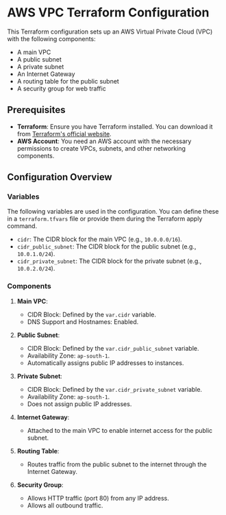 # AWS VPC Terraform Configuration

This Terraform configuration sets up an AWS Virtual Private Cloud (VPC) with the following components:

- A main VPC
- A public subnet
- A private subnet
- An Internet Gateway
- A routing table for the public subnet
- A security group for web traffic

## Prerequisites

- **Terraform**: Ensure you have Terraform installed. You can download it from [Terraform's official website](https://www.terraform.io/downloads.html).
- **AWS Account**: You need an AWS account with the necessary permissions to create VPCs, subnets, and other networking components.

## Configuration Overview

### Variables

The following variables are used in the configuration. You can define these in a `terraform.tfvars` file or provide them during the Terraform apply command.

- `cidr`: The CIDR block for the main VPC (e.g., `10.0.0.0/16`).
- `cidr_public_subnet`: The CIDR block for the public subnet (e.g., `10.0.1.0/24`).
- `cidr_private_subnet`: The CIDR block for the private subnet (e.g., `10.0.2.0/24`).

### Components

1. **Main VPC**: 
   - CIDR Block: Defined by the `var.cidr` variable.
   - DNS Support and Hostnames: Enabled.

2. **Public Subnet**:
   - CIDR Block: Defined by the `var.cidr_public_subnet` variable.
   - Availability Zone: `ap-south-1`.
   - Automatically assigns public IP addresses to instances.

3. **Private Subnet**:
   - CIDR Block: Defined by the `var.cidr_private_subnet` variable.
   - Availability Zone: `ap-south-1`.
   - Does not assign public IP addresses.

4. **Internet Gateway**: 
   - Attached to the main VPC to enable internet access for the public subnet.

5. **Routing Table**: 
   - Routes traffic from the public subnet to the internet through the Internet Gateway.

6. **Security Group**: 
   - Allows HTTP traffic (port 80) from any IP address.
   - Allows all outbound traffic.

